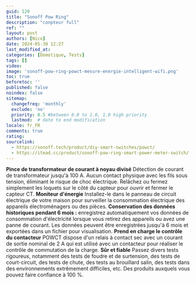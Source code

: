 ```yaml
---
guid: 129
title: "Sonoff Pow Ring"
description: "conpteur full"
ref: ""
layout: post
authors: [Nico]
date: 2024-05-30 12:27
last_modified_at: 
categories: [Domotique, Tests]
tags: []
video:
image: 'sonoff-pow-ring-powct-mesure-energie-intelligent-wifi.png'
toc: true
beforetoc: ''
published: false
noindex: false
sitemap:
  changefreq: 'monthly'
  exclude: 'no'
  priority: 0.5 #between 0.0 to 1.0, 1.0 high priority
  lastmod:  # date to end modification
locale: fr_FR
comments: true
rating:  
sourcelink:
  - https://sonoff.tech/product/diy-smart-switches/powct/
  - https://itead.cc/product/sonoff-pow-ring-smart-power-meter-switch/
---
```



**Pince de transformateur de courant à noyau divisé** Détection de courant de transformateur jusqu'à 100 A. Aucun contact physique avec les fils sous tension, éliminant le risque de choc électrique. Relâchez ou fermez simplement les loquets sur le côté du capteur pour ouvrir et fermer le capteur CT.
**Moniteur d'énergie** Installez-le dans le panneau de circuit électrique de votre maison pour surveiller la consommation électrique des appareils électroménagers ou des pièces.
**Conservation des données historiques pendant 6 mois :** enregistrez automatiquement vos données de consommation d'électricité lorsque vous retirez des appareils ou avez une panne de courant. Les données peuvent être enregistrées jusqu'à 6 mois et exportées dans un fichier pour visualisation.
**Prend en charge le contrôle du contacteur** POWCT dispose d'un relais à contact sec avec un courant de sortie nominal de 2 A qui est utilisé avec un contacteur pour réaliser le contrôle de commutation de la charge.
**Sûr et fiable** Passez divers tests rigoureux, notamment des tests de foudre et de surtension, des tests de court-circuit, des tests de chute, des tests au brouillard salin, des tests dans des environnements extrêmement difficiles, etc. Des produits auxquels vous pouvez faire confiance à 100 %.